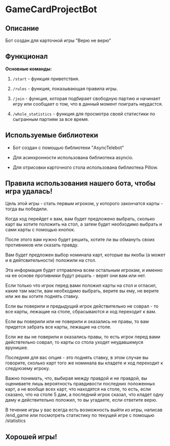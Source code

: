 # GameCardProjectBot

## Описание

Бот создан для карточной игры "Верю не верю"

## Функционал

**Основные команды:**

1. `/start` - функция приветствия.  

2. `/rules` - функция, показывающая правила игры.

3. `/join` - функция, которая подбирает свободную партию и начинает игру или сообщает о том, что в данный момент поиграть неудастся. 

4. `/whole_statistics` - функция для просмотра своей статистики по сыгранным партиям за все время. 


## Используемые библиотеки

- Бот создан с помощью библиотеки "AsyncTelebot"

- Для асинхронности использована библиотека asyncio. 

- Для отрисовки карточного стола использована библиотека Pillow. 




## Правила использования нашего бота, чтобы игра удалась!

Цель этой игры - стать первым игроком, у которого закончатся карты - тогда вы победили.

Когда ход перейдет к вам, вам будет предложено выбрать, сколько карт вы хотите положить на стол,
а затем будет необходимо выбрать и сами карты с помощью кнопок.

После этого вам нужно будет решить, хотите ли вы обмануть своих противников или сказать правду.

Вам будет предложен выбор номинала карт, которые вы якобы (а может и в дейтсвительности) положили на стол.

Эта информация будет отправлена всем остальным игрокам, и именно на ее основе противники будут решать - верят они вам или нет. 

Если только что игрок перед вами положил карты на стол и огласил, какие там масти,
вам необходимо выбрать, верите вы ему, не верите или же вы хотите поднять ставку. 

Если вы поверили и предыдущий игрок действительно не соврал - то все карты, лежащие на столе, сбрасываются и ход переходит к вам.

Если вы поверили или не поверили и оказались не правы, то вам придется забрать все карты, лежащие на столе.

Если же вы не поверили и оказались правы, то есть игрок перед вами действтельно соврал, то карты со стола уходят неудавшемуся врунишке.

Последняя для вас опция - это поднять ставку, в этом случае вы говорите, сколько карт того же номинала вы кладете и ход переходит к следуюзему игроку.

Важно понимать, что, выбирая между правдой и не правдой, вы оцениваете лишь вероятность правдивости последних положенных карт, а не вообще всех карт, что находятся на столе,
то есть, если сказано, что на столе 5 дам, а последний игрок сказал, что кладет одну даму и действительно положил, то вы угадаете, если ответите верю.

В течение игры у вас всегда есть возможность выйти из игры, написав /end_game или посмотреть статистику по текущей игре с помощью /statistics

## Хорошей игры!
